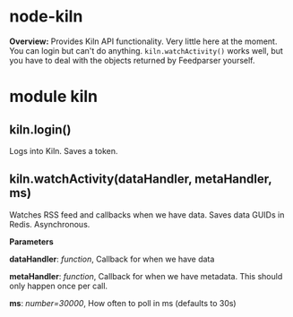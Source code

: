 node-kiln
=========
**Overview:** Provides Kiln API functionality.
Very little here at the moment.  You can login but can't do anything.
`kiln.watchActivity()` works well, but you have to deal with the objects
returned by Feedparser yourself.

module kiln
===========
kiln.login()
------------
Logs into Kiln.  Saves a token.

kiln.watchActivity(dataHandler, metaHandler, ms)
------------------------------------------------
Watches RSS feed and callbacks when we have data.  Saves data GUIDs in Redis.  Asynchronous.

**Parameters**

**dataHandler**:  *function*,  Callback for when we have data

**metaHandler**:  *function*,  Callback for when we have metadata.  This should only happen once per call.

**ms**:  *number=30000*,  How often to poll in ms (defaults to 30s)

